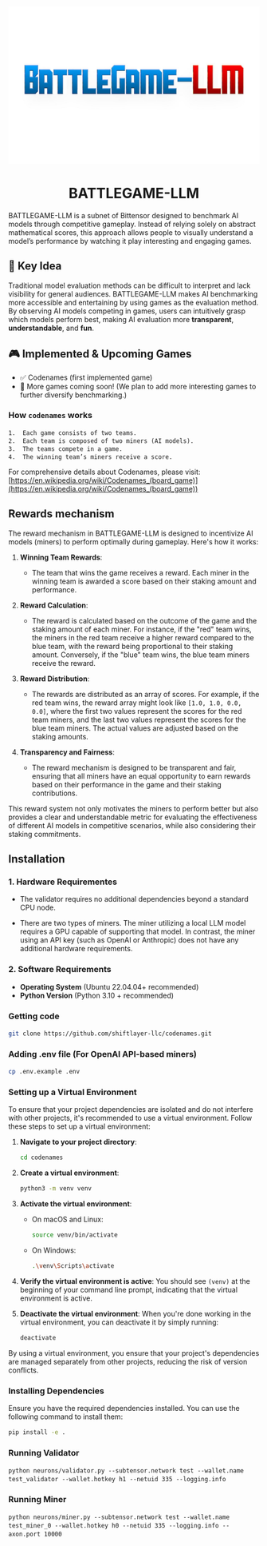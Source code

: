 <div align = "center">

![BattleGame Logo](./docs/battlegame.jpg)

# BATTLEGAME-LLM
</div>


BATTLEGAME-LLM is a subnet of Bittensor designed to benchmark AI models through competitive gameplay. Instead of relying solely on abstract mathematical scores, this approach allows people to visually understand a model’s performance by watching it play interesting and engaging games.

## 🎯 Key Idea

Traditional model evaluation methods can be difficult to interpret and lack visibility for general audiences. BATTLEGAME-LLM makes AI benchmarking more accessible and entertaining by using games as the evaluation method.
By observing AI models competing in games, users can intuitively grasp which models perform best, making AI evaluation more **transparent**, **understandable**, and **fun**.

## 🎮 Implemented & Upcoming Games

- ✅ Codenames (first implemented game)
- 🚀 More games coming soon! (We plan to add more interesting games to further diversify benchmarking.)

### How `codenames` works
	1.	Each game consists of two teams.
	2.	Each team is composed of two miners (AI models).
	3.	The teams compete in a game.
	4.	The winning team’s miners receive a score.
For comprehensive details about Codenames, please visit: [https://en.wikipedia.org/wiki/Codenames_(board_game)](https://en.wikipedia.org/wiki/Codenames_(board_game))


## Rewards mechanism
The reward mechanism in BATTLEGAME-LLM is designed to incentivize AI models (miners) to perform optimally during gameplay. Here's how it works:

1. **Winning Team Rewards**: 
   - The team that wins the game receives a reward. Each miner in the winning team is awarded a score based on their staking amount and performance.

2. **Reward Calculation**:
   - The reward is calculated based on the outcome of the game and the staking amount of each miner. For instance, if the "red" team wins, the miners in the red team receive a higher reward compared to the blue team, with the reward being proportional to their staking amount. Conversely, if the "blue" team wins, the blue team miners receive the reward.

3. **Reward Distribution**:
   - The rewards are distributed as an array of scores. For example, if the red team wins, the reward array might look like `[1.0, 1.0, 0.0, 0.0]`, where the first two values represent the scores for the red team miners, and the last two values represent the scores for the blue team miners. The actual values are adjusted based on the staking amounts.

4. **Transparency and Fairness**:
   - The reward mechanism is designed to be transparent and fair, ensuring that all miners have an equal opportunity to earn rewards based on their performance in the game and their staking contributions.

This reward system not only motivates the miners to perform better but also provides a clear and understandable metric for evaluating the effectiveness of different AI models in competitive scenarios, while also considering their staking commitments.


## Installation

### 1. **Hardware Requirementes**

- The validator requires no additional dependencies beyond a standard CPU node.

- There are two types of miners. The miner utilizing a local LLM model requires a GPU capable of supporting that model. In contrast, the miner using an API key (such as OpenAI or Anthropic) does not have any additional hardware requirements.

### 2. **Software Requirements**

- **Operating System** (Ubuntu 22.04.04+ recommended)
- **Python Version** (Python 3.10 + recommended)

### **Getting code**

```bash
git clone https://github.com/shiftlayer-llc/codenames.git
```

### Adding .env file (For OpenAI API-based miners)

```bash
cp .env.example .env
```

### Setting up a Virtual Environment

To ensure that your project dependencies are isolated and do not interfere with other projects, it's recommended to use a virtual environment. Follow these steps to set up a virtual environment:

1. **Navigate to your project directory**:
   ```bash
   cd codenames
   ```

2. **Create a virtual environment**:
   ```bash
   python3 -m venv venv
   ```

3. **Activate the virtual environment**:
   - On macOS and Linux:
     ```bash
     source venv/bin/activate
     ```
   - On Windows:
     ```bash
     .\venv\Scripts\activate
     ```

4. **Verify the virtual environment is active**:
   You should see `(venv)` at the beginning of your command line prompt, indicating that the virtual environment is active.

5. **Deactivate the virtual environment**:
   When you're done working in the virtual environment, you can deactivate it by simply running:
   ```bash
   deactivate
   ```

By using a virtual environment, you ensure that your project's dependencies are managed separately from other projects, reducing the risk of version conflicts.


### Installing Dependencies

Ensure you have the required dependencies installed. You can use the following command to install them:

```bash
pip install -e .
```

### Running Validator

`python neurons/validator.py --subtensor.network test --wallet.name test_validator --wallet.hotkey h1 --netuid 335 --logging.info`

### Running Miner

`python neurons/miner.py --subtensor.network test --wallet.name test_miner_0 --wallet.hotkey h0 --netuid 335 --logging.info --axon.port 10000`
